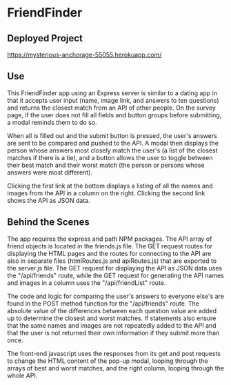 # FriendFinder

## Deployed Project

https://mysterious-anchorage-55055.herokuapp.com/ 

## Use

This FriendFinder app using an Express server is similar to a dating app in that it accepts user input (name, image link, and answers to ten questions) and returns the closest match from an API of other people. On the survey page, if the user does not fill all fields and button groups before submitting, a modal reminds them to do so.

When all is filled out and the submit button is pressed, the user's answers are sent to be compared and pushed to the API. A modal then displays the person whose answers most closely match the user's (a list of the closest matches if there is a tie), and a button allows the user to toggle between their best match and their worst match (the person or persons whose answers were most different).

Clicking the first link at the bottom displays a listing of all the names and images from the API in a column on the right. Clicking the second link shows the API as JSON data.

## Behind the Scenes

The app requires the express and path NPM packages. The API array of friend objects is located in the friends.js file. The GET request routes for displaying the HTML pages and the routes for connecting to the API are also in separate files (htmlRoutes.js and apiRoutes.js) that are exported to the server.js file. The GET request for displaying the API as JSON data uses the "/api/friends" route, while the GET request for generating the API names and images in a column uses the "/api/friendList" route.

The code and logic for comparing the user's answers to everyone else's are found in the POST method function for the "/api/friends" route. The absolute value of the differences between each question value are added up to determine the closest and worst matches. If statements also ensure that the same names and images are not repeatedly added to the API and that the user is not returned their own information if they submit more than once.

The front-end javascript uses the responses from its get and post requests to change the HTML content of the pop-up modal, looping through the arrays of best and worst matches, and the right column, looping through the whole API.
